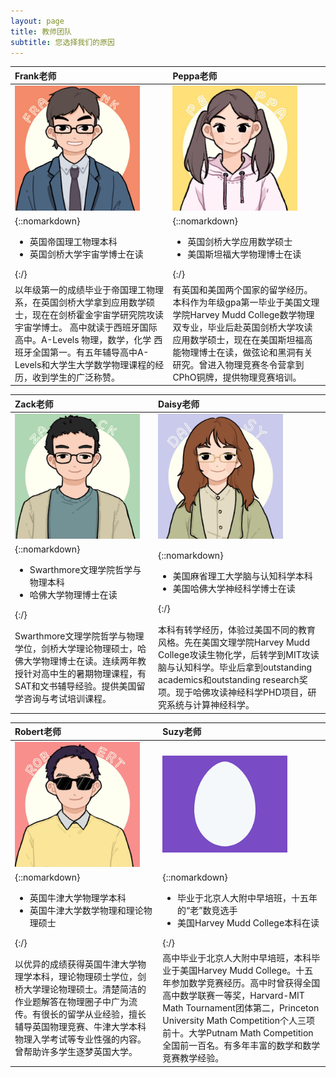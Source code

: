 ```yaml
---
layout: page
title: 教师团队
subtitle: 您选择我们的原因
---
```

| Frank老师 | Peppa老师 |
| :------ | :------ |
| <img src="/assets/img/IMG_7424.JPG" width="200"> | <img src="/assets/img/IMG_7430.JPG" width="200">  |
| {::nomarkdown}<ul><li> 英国帝国理工物理本科 </li><li> 英国剑桥大学宇宙学博士在读 </li></ul>{:/}|{::nomarkdown}<ul><li> 英国剑桥大学应用数学硕士 </li><li> 美国斯坦福大学物理博士在读 </li></ul>{:/}|
| 以年级第一的成绩毕业于帝国理工物理系，在英国剑桥大学拿到应用数学硕士，现在在剑桥霍金宇宙学研究院攻读宇宙学博士。 高中就读于西班牙国际高中。A-Levels 物理，数学，化学 西班牙全国第一。有五年辅导高中A-Levels和大学生大学数学物理课程的经历，收到学生的广泛称赞。 | 有英国和美国两个国家的留学经历。本科作为年级gpa第一毕业于美国文理学院Harvey Mudd College数学物理双专业，毕业后赴英国剑桥大学攻读应用数学硕士，现在在美国斯坦福高能物理博士在读，做弦论和黑洞有关研究。曾进入物理竞赛冬令营拿到CPhO铜牌，提供物理竞赛培训。 |

| Zack老师 | Daisy老师 |
| :------ | :------ |
| <img src="/assets/img/IMG_7428.JPG" width="200"> | <img src="/assets/img/IMG_7429.JPG" width="200">  |
| {::nomarkdown}<ul><li> Swarthmore文理学院哲学与物理本科 </li><li> 哈佛大学物理博士在读 </li></ul>{:/}|{::nomarkdown}<ul><li> 美国麻省理工大学脑与认知科学本科 </li><li> 美国哈佛大学神经科学博士在读 </li></ul>{:/}|
| Swarthmore文理学院哲学与物理学位，剑桥大学理论物理硕士，哈佛大学物理博士在读。连续两年教授针对高中生的暑期物理课程，有SAT和文书辅导经验。提供美国留学咨询与考试培训课程。 | 本科有转学经历，体验过美国不同的教育风格。先在美国文理学院Harvey Mudd College攻读生物化学，后转学到MIT攻读脑与认知科学。毕业后拿到outstanding academics和outstanding research奖项。现于哈佛攻读神经科学PHD项目，研究系统与计算神经科学。|

| Robert老师 |  Suzy老师 |
| :------ | :------ | 
| <img src="/assets/img/IMG_7427.JPG" width="200"> | <img src="/assets/img/egg.png" width="200"> |
| {::nomarkdown}<ul><li> 英国牛津大学物理学本科 </li><li> 英国牛津大学数学物理和理论物理硕士 </li></ul>{:/}| {::nomarkdown}<ul><li> 毕业于北京人大附中早培班，十五年的“老”数竞选手 </li><li> 美国Harvey Mudd College本科在读 </li></ul>{:/}|
| 以优异的成绩获得英国牛津大学物理学本科，理论物理硕士学位，剑桥大学理论物理硕士。清楚简洁的作业题解答在物理圈子中广为流传。有很长的留学从业经验，擅长辅导英国物理竞赛、牛津大学本科物理入学考试等专业性强的内容。曾帮助许多学生逐梦英国大学。| 高中毕业于北京人大附中早培班，本科毕业于美国Harvey Mudd College。十五年参加数学竞赛经历。高中时曾获得全国高中数学联赛一等奖，Harvard-MIT Math Tournament团体第二，Princeton University Math Competition个人三项前十。大学Putnam Math Competition全国前一百名。有多年丰富的数学和数学竞赛教学经验。 |



